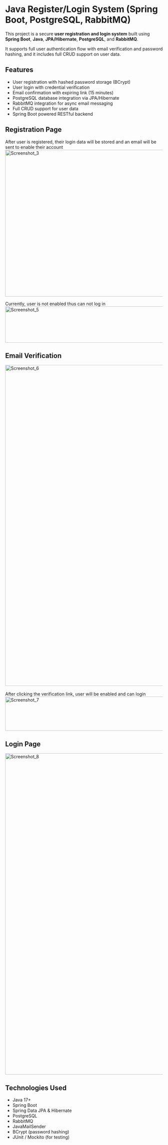 # Java Register/Login System (Spring Boot, PostgreSQL, RabbitMQ)

This project is a secure **user registration and login system** built using **Spring Boot**, **Java**, **JPA/Hibernate**, **PostgreSQL**, and **RabbitMQ**.

It supports full user authentication flow with email verification and password hashing, and it includes full CRUD support on user data.

## Features

- User registration with hashed password storage (BCrypt)
- User login with credential verification
- Email confirmation with expiring link (15 minutes)
- PostgreSQL database integration via JPA/Hibernate
- RabbitMQ integration for async email messaging
- Full CRUD support for user data
- Spring Boot powered RESTful backend

## Registration Page

After user is registered, their login data will be stored and an email will be sent to enable their account
<img width="1146" height="469" alt="Screenshot_3" src="https://github.com/user-attachments/assets/ada7f64b-9c79-437e-b4f3-6f65b90f1359" />

Currently, user is not enabled thus can not log in
<img width="1354" height="116" alt="Screenshot_5" src="https://github.com/user-attachments/assets/9c2c9918-ddd0-4369-8aa1-33a5b6c7e491" />

## Email Verification
<img width="1919" height="1025" alt="Screenshot_6" src="https://github.com/user-attachments/assets/74408f9c-99ed-4fda-b57d-03017f62933c" />
<br><br>
After clicking the verification link, user will be enabled and can login
<img width="1345" height="109" alt="Screenshot_7" src="https://github.com/user-attachments/assets/023daa0b-e4e0-4bde-9d83-8ee1de6a0f79" />

## Login Page
<img width="1919" height="1026" alt="Screenshot_8" src="https://github.com/user-attachments/assets/da5f8621-a42a-42e3-86e7-b729ec57b736" />

## Technologies Used

- Java 17+
- Spring Boot
- Spring Data JPA & Hibernate
- PostgreSQL
- RabbitMQ
- JavaMailSender
- BCrypt (password hashing)
- JUnit / Mockito (for testing)
